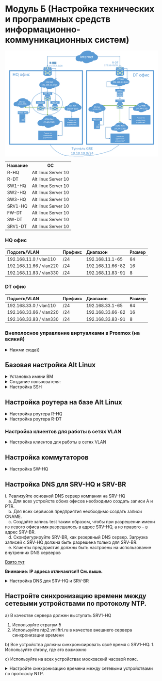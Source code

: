 # Модуль Б (Настройка технических и программных средств информационно-коммуникационных систем)

![Карта сети](img/netmap.png)

<table>
    <tr>
        <th>Название</th>
        <th>ОС</th>
    </tr>
    <tr>
        <td>R-HQ</td>
        <td>Alt linux Server 10</td>
    </tr>
    <tr>
        <td>R-DT</td>
        <td>Alt linux Server 10</td>
    </tr>
    <tr>
        <td>SW1-HQ</td>
        <td>Alt linux Server 10</td>
    </tr>
    <tr>
        <td>SW2-HQ</td>
        <td>Alt linux Server 10</td>
    </tr>
    <tr>
        <td>SW3-HQ</td>
        <td>Alt linux Server 10</td>
    </tr>
    <tr>
        <td>SRV1-HQ</td>
        <td>Alt linux Server 10</td>
    </tr>
    <tr>
        <td>FW-DT</td>
        <td>Alt linux Server 10</td>
    </tr>
    <tr>
        <td>SW-DT</td>
        <td>Alt linux Server 10</td>
    </tr>
    <tr>
        <td>SRV1-DT</td>
        <td>Alt linux Server 10</td>
    </tr>
</table>

### HQ офис

| Подсеть/VLAN | Префикс | Диапазон | Размер |
|:-|:-|:-|:-|
| 192.168.11.0 / vlan110 |/24 | 192.168.11.1-65 | 64 |
| 192.168.11.66 / vlan220 | /24 | 192.168.11.66-82 | 16 |
| 192.168.11.83 / vlan330 | /24 | 192.168.11.83-91 | 8 |

### DT офис

| Подсеть/VLAN | Префикс | Диапазон | Размер |
|:-|:-|:-|:-|
| 192.168.33.0 / vlan110 |/24 | 192.168.33.1-65 | 64 |
| 192.168.33.66 / vlan220 | /24 | 192.168.33.66-82 | 16 |
| 192.168.33.83 / vlan330 | /24 | 192.168.33.83-91 | 8 |

### Внеполосное управление виртуалками в Proxmox (на всякий)

<details>
  <summary>Нажми сюда))</summary>
  
Добавление serial порта в Гипервизоре:
```
qm set <VM ID> -serial0 socket
```
Хост `/etc/init/ttyS0.conf`:
```
# ttyS0 - getty
start on stopped rc RUNLEVEL=[12345]
stop on runlevel [!12345]
respawn
exec /sbin/getty -L 115200 ttyS0 vt102
```
Конфигурация `grub` `/etc/default/grub`:
```
GRUB_CMDLINE_LINUX ='console=tty0 console=ttyS0,115200'
```
Update:
```
update-grub
```
Включение serial порта:
```
systemctl enable serial-getty@ttyS0.service
```
Перезагружаемся и заходим через `xterm.js`. Теперь доступны скроллинг, вставка, копирование и произвольный размер окна.

</details>

## Базовая настройка Alt Linux


<details>
  <summary>Установка имени ВМ</summary>

### Установка имени ВМ

(через рут)
```
hostnamectl set-hostname имя_пк
```

После этого выходим из системы или перезагружаемся.

Для проверки корректности установки имени ПК выполнить команду:
```bash
hostnamectl
# или
hostname
# или
cat /etc/hostname
```
</details>

<details>
<summary>Создание пользователя:</summary>

### Создание пользователя:

```bash
useradd -m -G wheel -s /bin/bash sshuser
```

Установка пароля:

```
passwd sshuser
P@ssw0rd
P@ssw0rd
```

Изменить права доступа к файлу `/etc/sudoers`:
```bash
chmod 600 /etc/sudoers
```
затем открыть файл в текстовом редакторе (vim, mcedit или nano) и раскомментировать строку: `WHEEL_USERS ALL=(ALL:ALL) NOPASSWD: ALL` для запуска утилиты sudo без дополнительной аутентификации. 

или выполнить команду:
```bash
echo "sshuser ALL=(ALL) NOPASSWD: ALL" >> /etc/sudoers
```
</details>


<details>
  <summary>Настройка SSH</summary>

### Настройка SSH

### Установка SSH сервера

```bash
apt-get install openssh-server -y

systemctl enable --now sshd
```

На сервере, к которому подключаемся
```bash
cd /home/sshuser
mkdir -p .ssh/
chmod 700 .ssh/
touch .ssh/authorized_keys
chmod 600 .ssh/authorized_keys
chown sshuser:sshuser .ssh/authorized_keys
```

Клиентская машина, с которой подключаемся
```bash
ssh-keygen -t rsa -b 2048 -f srv_ssh_key
mkdir ~/.ssh
mv srv_ssh_key* .ssh/
```

Конфиг для автоматического подключения (пример, т.к. айпи серверов могут отличаться) `.ssh/config`:
```
Host srv-hq
        HostName 192.168.11.100
        User sshuser
        IdentityFile .ssh/srv_ssh_key
        Port 22
Host srv-br
        HostName 192.168.33.100
        User sshuser
        IdentityFile .ssh/srv_ssh_key
        Port 22
```

```bash
chmod 600 .ssh/config
```
Копирование ключа на удаленный сервер:
```bash
ssh-copy-id -i .ssh/srv_ssh_key.pub sshuser@192.168.11.100
```
```bash
ssh-copy-id -i .ssh/srv_ssh_key.pub sshuser@192.168.33.100
```

На сервере `/etc/ssh/sshd_config`:
```
AllowUsers sshuser
PermitRootLogin no
PubkeyAuthentication yes
PasswordAuthentication no
AuthorizedKeysFile .ssh/authorized_keys
Port 22
```
перезапускаем службу:
```bash
systemctl restart sshd
```
Подключение:
```
ssh srv-hq
```
</details>


## Настройка роутера на базе Alt Linux

<details>
  <summary>Настройка роутера R-HQ</summary>

### Настройка роутера R-HQ

#### Конфигурация VM
Нужно дать ВМ 2 сетевых адаптера:

1) Для внешней сети (enp0s3)
2) Для внутр. сети (enp0s8)

<b>Внимание: название сетевых адаптеров в вашем случае может отличаться!!</b>

Первым делом нужно настроить IP адрес от провайдера, в нашем случае, это `172.16.5.15` в сети `172.16.5.0/28`, где 16 доступных адресов для адресации. Таким образом, нам нужен старший адрес, которым является `15`.

```
vim /etc/net/ifaces/enp0s3/options
```
```
TYPE=eth
DISABLED=no
NM_CONTROLLED=no
BOOTPROTO=static
CONFIG_IPV4=YES
```
```bash
echo "172.16.5.15/28" > /etc/net/ifaces/enp0s3/ipv4address
```
```bash
echo "default via 172.16.5.1" > /etc/net/ifaces/enp0s3/ipv4route
```


#### Конфигурация DHCP-сервера
Установка DHCP-сервера
```bash
su-
apt-get update
apt-get install dhcp-server -y
```

#### 1) Настроить второй сетевой адаптер, в нашем случае, это enp0s8:
1) `vim /etc/net/ifaces/enp0s8/options`
    ```
    TYPE=eth
    DISABLED=no
    NM_CONTROLLED=no
    BOOTPROTO=static
    CONFIG_IPV4=YES
    ```
2) Настройка модуля ядра для работы с vlan
    ```
    modprobe 8021q
    echo "8021q" >> /etc/modules
    ```

    Проверяем:
    ```
    lsmod | grep 8021q
    ```

#### 2) Настройка VLAN
Создаем виртуальные интерфейсы для VLAN на `enp0s8`

1) <b>VLAN 110 (Клиенты)</b>
    ```
    mkdir -p /etc/net/ifaces/enp0s8.110
    echo "192.168.11.1/26" > /etc/net/ifaces/enp0s8.110/ipv4address
    ```
    Создаем файл `options`:
    ```
    TYPE=vlan
    HOST=enp0s8
    BOOTPROTO=static
    # CONFIG_IPV4=yes
    VID=110
    ```
2) <b>VLAN 220 (Сервера)</b>
    ```
    mkdir -p /etc/net/ifaces/enp0s8.220
    echo "192.168.11.65/28" > /etc/net/ifaces/enp0s8.220/ipv4address
    ```
    Создаем файл `options`:
    ```
    TYPE=vlan
    HOST=enp0s8
    BOOTPROTO=static
    # CONFIG_IPV4=yes
    VID=220
    ```
3) <b>VLAN 330 (Администраторы)</b>
    ```
    mkdir -p /etc/net/ifaces/enp0s8.330
    echo "192.168.11.81/29" > /etc/net/ifaces/enp0s8.330/ipv4address
    ```
    Создаем файл `options`:
    ```
    TYPE=vlan
    HOST=enp0s8
    BOOTPROTO=static
    # CONFIG_IPV4=yes
    VID=330
    ```

Перезапускаем сетевую службу:
```
systemctl restart network
```

#### 3) настраиваем DHCP-сервер
В файле `/etc/dhcp/dhcpd.conf`
```
ddns-update-style none;

# VLAN 110 (Клиенты)
subnet 192.168.11.0 netmask 255.255.255.192 {
        option routers                  192.168.11.1;
        option subnet-mask              255.255.255.192;
        option domain-name              "au.team";
        option domain-name-servers      8.8.8.8;
        range dynamic-bootp 192.168.11.2 192.168.11.62;
}

# VLAN 220 (Сервера)
subnet 192.168.11.64 netmask 255.255.255.240 {
        option routers                  192.168.11.65;
        option subnet-mask              255.255.255.240;
        option domain-name              "au.team";
        option domain-name-servers      8.8.8.8;
        range dynamic-bootp 192.168.11.66 192.168.11.78;
}

# VLAN 330 (Администраторы)
subnet 192.168.11.80 netmask 255.255.255.248 {
        option routers                  192.168.11.81;
        option subnet-mask              255.255.255.248;
        option domain-name              "au.team";
        option domain-name-servers      8.8.8.8;
        range dynamic-bootp 192.168.11.82 192.168.11.86;
}

```

В файле `/etc/sysconfig/dhcpd` указать сетевой адаптер, на котором идет раздача ip адресов (enp0s8)
```
DHCPDARGS="enp0s8.110 enp0s8.220 enp0s8.330"
```

Запускаем службу dhcp-сервера (из под рута):
```
systemctl enable dhcpd --now
```

Проверям работу:
```
systemctl status dhcpd
```

#### 3) Настройка маршрутизации между двумя сетевыми картами

#### Включаем IP Forwarding
В файле `/etc/net/sysctl.conf` ставим значение строки `net.ipv4.ip_forward` в 1
```
net.ipv4.ip_forward = 1
```

Применяем настройки вручную:
```
sysctl -p /etc/net/sysctl.conf
```

или перезапускаем машину, проверяем IP Forwarding командой
```
sysctl net.ipv4.ip_forward
```
Правильным значением вывода этой команды должно быть:
```
net.ipv4.ip_forward = 1
```

#### Настраиваем NAT (маскарадинг)
Разрешаем трафик из локальной сети через интерфейс с интернетом:
```
# Маскарадинг для доступа в интернет
iptables -t nat -A POSTROUTING -o enp0s3 -j MASQUERADE

# Маршрутизация между VLAN
iptables -A FORWARD -i enp0s8.110 -o enp0s8.220 -j ACCEPT
iptables -A FORWARD -i enp0s8.220 -o enp0s8.110 -j ACCEPT

iptables -A FORWARD -i enp0s8.110 -o enp0s8.330 -j ACCEPT
iptables -A FORWARD -i enp0s8.330 -o enp0s8.110 -j ACCEPT

iptables -A FORWARD -i enp0s8.220 -o enp0s8.330 -j ACCEPT
iptables -A FORWARD -i enp0s8.330 -o enp0s8.220 -j ACCEPT

# Доступ в интернет
iptables -A FORWARD -i enp0s8.110 -o enp0s3 -j ACCEPT
iptables -A FORWARD -i enp0s8.220 -o enp0s3 -j ACCEPT
iptables -A FORWARD -i enp0s8.330 -o enp0s3 -j ACCEPT

```

Сохранение конфигурации
```
iptables-save >> /etc/sysconfig/iptables
```

Запускаем службу iptables:
```
systemctl enable iptables.service --now
```
и проверяем службу iptables командой: `systemctl status iptables.service`

#### Перезапуск виртуальной машины роутера:
```
reboot
```

</details>


<details>
  <summary>Настройка роутера R-DT</summary>

### Настройка роутера R-DT

Настройка аналогична настройке роутера R-HQ за исключением конфигурации входящей и выходящей сетей. 

<b>Внимание: название сетевых адаптеров в вашем случае может отличаться!!</b>

</details>

### Настройка клиентов для работы в сетях VLAN
<details>
  <summary>Настройка клиентов для работы в сетях VLAN</summary>

1) Включение поддержки VLAN
Загрузите модуль:
```
modprobe 8021q
```
Чтобы модуль загружался при старте системы:
```
echo "8021q" | tee -a /etc/modules
```

2) Настройка интерфейсов в etcnet

    Конфигурационные файлы находятся в /etc/net/ifaces/. 
    Пусть основной интерфейс — enp0s3. Настроим VLAN 110, 220, 330.

    1) **Основной интерфейс (enp0s3)**  
    Файл: `/etc/net/ifaces/enp0s3/options`
        ```
        TYPE=eth
        DISABLED=no
        NM_CONTROLLED=no
        BOOTPROTO=none
        ```
    2) **VLAN 110 (Клиенты)**   
    Файл: `/etc/net/ifaces/enp0s3.110/options`
        ```
        TYPE=vlan
        BOOTPROTO=dhcp
        VID=110
        CONFIG_IPV4=yes
        HOST=enp0s3
        ONBOOT=yes
        ```
    3) **VLAN 220 (Сервера)**   
    Файл: `/etc/net/ifaces/enp0s3.220/options`
        ```
        TYPE=vlan
        BOOTPROTO=dhcp
        VID=220
        CONFIG_IPV4=yes
        HOST=enp0s3
        ONBOOT=yes
        ```
    4) **VLAN 330 (Администраторы)**   
    Файл: `/etc/net/ifaces/enp0s3.330/options`
        ```
        TYPE=vlan
        BOOTPROTO=dhcp
        VID=330
        CONFIG_IPV4=yes
        HOST=enp0s3
        ONBOOT=yes
        ```
3) **Применение изменений**
Перезапустите сетевую службу:
```bash
sudo systemctl restart network
```
4) Проверка работы
Проверка полученных IP-адресов:
```
ip -c a
```
```
ip route
```
```
ping 192.168.11.1
```
</details>


## Настройка коммутаторов

<details>
  <summary>Настройка SW-HQ</summary>

### Настройка SW-HQ

1) В качестве коммутаторов используются: SW1-HQ, SW2-HQ, SW3-HQ, SW-DT
2) Для каждого офиса устройства должны находиться в соответствующих VLAN:
	- Клиенты - vlan110,
	- Сервера – в vlan220,
	- Администраторы – в vlan330.

3) Создайте management интерфейсы на коммутаторах

#### Конфигурация

актуально для SW1-HQ, SW2-HQ и SW3-HQ

<b>P.s. Внимание! в интерфейсах ens... не должно быть прочих файлов, кроме options, иначе порты не привяжутся</b>

P.s. Название сетевых адаптеров в зависимости от используемого гипервизора может отличаться!

Временное назначение ip-адреса (смотрящего в сторону r-hq):
```
ip link add link ens18 name ens18.330 type vlan id 330
ip link set dev ens18.330 up
ip addr add 192.168.11.200 dev ens18.330
ip route add 0.0.0.0/0 via 192.168.11.1
echo nameserver 8.8.8.8 > /etc/resolv.conf
```

Обновление пакетов и установка `openvswitch`:
```bash
apt-get update && apt-get install -y openvswitch
```

Включение `ovs` в автозагрузку:
```
systemctl enable --now openvswitch
```

проверка службы `ovs`:
```
systemctl status openvswitch
```

1. ens18 - R-HQ
2. ens19 - _ - vlan220
3. ens20 - srv-hq - vlan110 
4. ens21 - __ - vlan220

Создаем каталоги для ens19,ens20,ens21:
```
mkdir /etc/net/ifaces/ens{19,20,21}
```

Для моста:
```
mkdir /etc/net/ifaces/ovs0
```
Management интерфейс:
```
mkdir /etc/net/ifaces/mgmt
```
Не удалять настройки интерфейсов openvswitch:
```
sed -i "s/OVS_REMOVE=yes/OVS_REMOVE=no/g" /etc/net/ifaces/default/options
```
Конфигурируем мост `ovs0`:
```
TYPE=ovsbr
HOST='ens18 ens19 ens20 ens21'
```
>- TYPE - тип интерфейса, bridge;
>- HOST - добавляемые интерфейсы в bridge.

Конфигурация `mgmt`:
`/etc/net/ifaces/mgmt/options`
```
TYPE=ovsport
BOOTPROTO=static
CONFIG_IPV4=yes
BRIDGE=ovs0
VID=330
```
> TYPE - тип интерфейса (internal);  
> BOOTPROTO - статически;  
> CONFIG_IPV4 - использовать ipv4;  
> BRIDGE - определяет к какому мосту необходимо добавить данный интерфейс;  
> VID - определяет принадлежность интерфейса к VLAN.  

Поднимаем сетевые интерфейсы:
```
echo -e "TYPE=ovsport\nCONFIG_IPV4=no\nONBOOT=yes\nBRIDGE=ovsbr0" | sudo tee /etc/net/ifaces/ens18/options
```

```
cp /etc/net/ifaces/ens18/options /etc/net/ifaces/ens19/options
cp /etc/net/ifaces/ens18/options /etc/net/ifaces/ens20/options
cp /etc/net/ifaces/ens18/options /etc/net/ifaces/ens21/options
```

Назначаем Ip, default gateway на mgmt:
```
echo 192.168.11.201/24 > /etc/net/ifaces/mgmt/ipv4address
```
```
echo default via 10.0.10.200 > /etc/net/ifaces/mgmt/ipv4route
```
Перезапуск network:
```
systemctl restart network
```
Проверка:
```
ip -c --br a
ovs-vsctl show
```

ens18 - R-HQ делаем trunk и пропускаем VLANs:
```
ovs-vsctl set port ens18 trunk=110,220,330
```
ens19 - tag=220
```
ovs-vsctl set port ens19 tag=220
```
ens20 - tag=110:
```
ovs-vsctl set port ens20 tag=110
```
ens21 - tag=220
```
ovs-vsctl set port ens21 tag=220
```
Включаем инкапсулирование пакетов по 802.1q:
```
modprobe 8021q
```
Проверка:
```bash
lsmod | grep 8021q
```
Результат:
```
8021q           40960   0
garp            16384   1   8021q
mrp             20480   1   8021q
```

</details>

## Настройка DNS для SRV-HQ и SRV-BR

i.	Реализуйте основной DNS сервер компании на SRV-HQ  
&ensp; a.	Для всех устройств обоих офисов необходимо создать записи A и PTR.  
&ensp; b.	Для всех сервисов предприятия необходимо создать записи CNAME.  
&ensp; c.	Создайте запись test таким образом, чтобы при разрешении имени из левого офиса имя разрешалось в адрес SRV-HQ, а из правого – в адрес SRV-BR.  
&ensp; d.	Сконфигурируйте SRV-BR, как резервный DNS сервер. Загрузка записей с SRV-HQ должна быть разрешена только для SRV-BR.  
&ensp; e.	Клиенты предприятия должны быть настроены на использование внутренних DNS серверов  

[Взято тут](https://github.com/abdurrah1m/Professionals_2024)

**Внимание: IP адреса отличаются!! См. выше.**

<details>
  <summary>Настройка DNS для SRV-HQ и SRV-BR</summary>

### SRV-HQ

Установка bind и bind-utils:
```
apt-get update && apt-get install -y bind bind-utils
```
Конфиг:
```
nano /etc/bind/options.conf
```
```
listen-on { any; };
allow-query { any; };
allow-transfer { 10.0.20.2; }; 
```

![изображение](https://github.com/abdurrah1m/Professionals_2024/assets/148451230/12ad33f9-2df1-47e7-ad7a-1788b2276c88)

Включаем resolv:
```
nano /etc/net/ifaces/ens18/resolv.conf
```
```
systemctl restart network
```
Автозагрузка bind:
```
systemctl enable --now bind
```
Создаем прямую и обратные зоны:
```
nano /etc/bind/local.conf
```

![изображение](https://github.com/abdurrah1m/Professionals_2024/assets/148451230/74bbb72d-1577-413d-969c-bff4497d0b9c)

Копируем дефолты:
```
cp /etc/bind/zone/{localhost,company.db}
```
```
cp /etc/bind/zone/127.in-addr.arpa /etc/bind/zone/10.0.10.in-addr.arpa.db
```
```
cp /etc/bind/zone/127.in-addr.arpa /etc/bind/zone/20.0.10.in-addr.arpa.db
```
Назначаем права:
```
chown root:named /etc/bind/zone/company.db
```
```
chown root:named /etc/bind/zone/10.0.10.in-addr.arpa.db
```
```
chown root:named /etc/bind/zone/20.0.10.in-addr.arpa.db
```
Настраиваем зону прямого просмотра `/etc/bind/zone/company.prof`:

![изображение](https://github.com/abdurrah1m/Professionals_2024/assets/148451230/9d3bddf9-e8db-4cfc-8971-b3a6ff0f38ac)

Настраиваем зону обратного просмотра `/etc/bind/zone/10.0.10.in-addr.arpa.db`:

![изображение](https://github.com/abdurrah1m/Professionals_2024/assets/148451230/3fee1532-458b-4e10-967f-b858a4a43b63)

Настраиваем зону обратного просмотра `/etc/bind/zone/20.0.10.in-addr.arpa.db`:

![изображение](https://github.com/abdurrah1m/Professionals_2024/assets/148451230/c9f18689-b324-4125-836d-91bdb23b1075)

Проверка зон:
```
named-checkconf -z
```
![image](https://github.com/abdurrah1m/Professionals_2024/assets/148451230/d2de05e9-3830-4846-86a1-2974bb64dbf5)

![image](https://github.com/abdurrah1m/Professionals_2024/assets/148451230/e1b6fb80-63df-4cf5-8dd6-2f3d46a1dc3b)

![image](https://github.com/abdurrah1m/Professionals_2024/assets/148451230/21d53c0b-27d9-4af9-bbe3-b64035b0ffad)

### SRV-BR

Конфиг
```
vim /etc/bind/options.conf
```

![image](https://github.com/abdurrah1m/Professionals_2024/assets/148451230/e90d49ce-6735-4fdb-b44a-0b1c62b8305a)

Добавляем зоны

![image](https://github.com/abdurrah1m/Professionals_2024/assets/148451230/ea22291d-0b41-4044-a271-1fbb32f26185)

Резолв `/etc/net/ifaces/ens18/resolv.conf`:
```
search company.prof
nameserver 10.0.10.2
nameserver 10.0.20.2
```
Перезапуск адаптера:
```
systemctl restart network
```
Автозагрузка:
```
systemctl enable --now bind
```
SLAVE:
```
control bind-slave enabled
```

![image](https://github.com/abdurrah1m/Professionals_2024/assets/148451230/dc174c7e-e960-42c6-8b9d-7522df00989a)

Разрешение имени хоста test

### SRV-HQ

![image](https://github.com/abdurrah1m/Professionals_2024/assets/148451230/a73800a1-b7cf-48e3-8160-49b3b14a0060)

Копируем дефолт для зоны:
```
cp /etc/bind/zone/{localdomain,test.company.db}
```

Задаём права, владельца:
```
chown root:named /etc/bind/zone/test.company.db
```
Настраиваем зону:
```
vim /etc/bind/zone/test.company.db
```

![image](https://github.com/abdurrah1m/Professionals_2024/assets/148451230/ae1dcd6e-d5b9-4980-8105-d14b74905083)

![image](https://github.com/abdurrah1m/Professionals_2024/assets/148451230/c8735610-56d5-419b-bdc8-3efc48a969b0)

Перезапускаем:
```
systemctl restart bind
```

### SRV-BR
Добавляем зону `/etc/bind/local.conf`:

![image](https://github.com/abdurrah1m/Professionals_2024/assets/148451230/2d279b81-8bfd-453b-8efa-dc3d87476c40)

Задаём права, владельца:
```
chown root:named /etc/bind/zone/test.company.db
```

Редактируем зону `/etc/bind/zone/test.company.db`:

![image](https://github.com/abdurrah1m/Professionals_2024/assets/148451230/1aa398ac-dd3a-4887-b975-14ff7a3bf633)

Перезапускаем:
```
systemctl restart bind
```

</details>

## Настройте синхронизацию времени между сетевыми устройствами по протоколу NTP. 
a) В качестве сервера должен выступать SRV1-HQ 
1. Используйте стратум 5 
2. Используйте ntp2.vniiftri.ru в качестве внешнего сервера синхронизации времени

b) Все устройства должны синхронизировать своё время с SRV1-HQ. 
	1. Используйте chrony, где это возможно 

c) Используйте на всех устройствах московский часовой пояс.


<details>
  <summary>Настройте синхронизацию времени между сетевыми устройствами по протоколу NTP.</summary>

### 1. Установка Chrony на всех устройствах:
```
apt-get update && apt-get install chrony -y
```
### 2. Настройка NTP-сервера на SRV1-HQ:
Открываем конфигурационный файл:
```
vim /etc/chrony.conf
```
Вносим изменения:
```
# Use public servers from the pool.ntp.org project.
# Please consider joining the pool (https://www.pool.ntp.org/join.html).
# pool pool.ntp.org iburst
server ntp2.vniiftri.ru iburst

# Record the rate at which the system clock gains/losses time.
driftfile /var/lib/chrony/drift

# Allow the system clock to be stepped in the first three updates
# if its offset is larger than 1 second.
makestep 1.0 3

# Enable kernel synchronization of the real-time clock (RTC).
rtcsync

# Allow NTP client access from local network.
allow 0.0.0.0/0

# Serve time even if not synchronized to a time source.
local stratum 5
```
**Перезапуск Chrony:**
```
systemctl restart chronyd
systemctl enable chronyd
```
**Проверка статуса:**
```
chronyc tracking
chronyc sources
```

### 3. Настройка клиентов (всех остальных устройств):
На всех устройствах, кроме SRV1-HQ, редактируем конфигурацию:
```
vim /etc/chrony.conf
```
Изменяем настройки: (ip адрес может отличаться)
```
# Указываем IP SRV1-HQ
server 192.168.11.1 iburst # поправить тут

# Сохраняем сведения о состоянии времени
driftfile /var/lib/chrony/drift
makestep 1.0 3
```

**Перезапуск Chrony:**
```
systemctl restart chronyd
systemctl enable chronyd
```
**Проверка статуса:**
```
chronyc tracking
chronyc sources
```

### 4. Установка часового пояса:
На всех устройствах выполняем команду:
```
timedatectl set-timezone Asia/Yekaterinburg 
```
**Проверка:**
```bash
timedatectl status | grep 'Time zone:'
```
В выводе должно быть:
```
Time zone: Asia/Yekaterinburg (+05, +0500)
```
### 5. Проверка работы синхронизации:
**На сервере (SRV1-HQ):**
```
chronyc sources -v
```
Должна быть видна строка с `ntp2.vniiftri.ru`.

**На клиентах:**
```
chronyc sources -v
```
Должна быть видна строка с IP-адресом SRV1-HQ.

</details>
